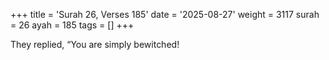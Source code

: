 +++
title = 'Surah 26, Verses 185'
date = '2025-08-27'
weight = 3117
surah = 26
ayah = 185
tags = []
+++

They replied, “You are simply bewitched!